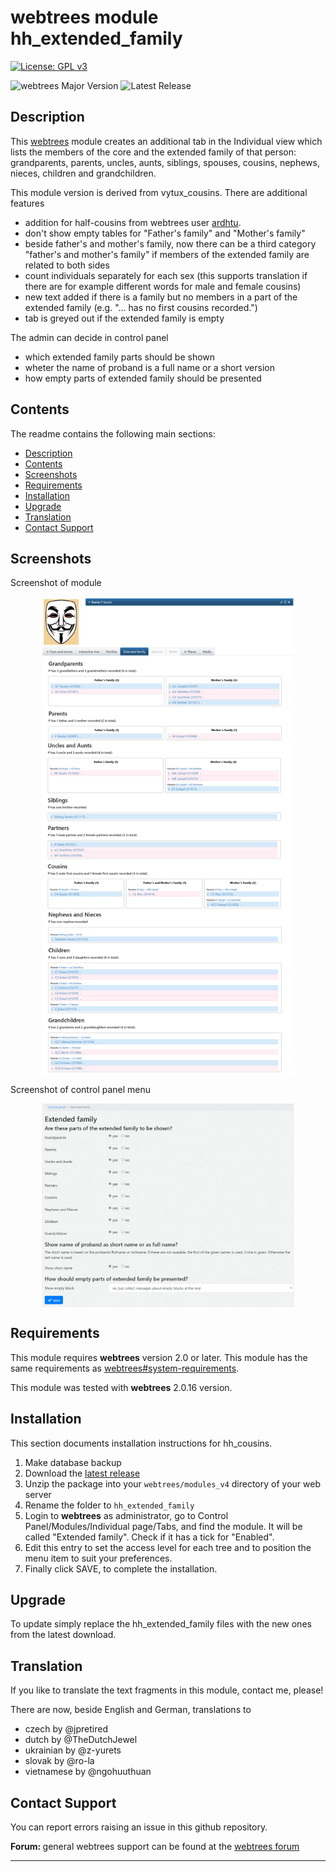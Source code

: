 # webtrees module hh_extended_family

[![License: GPL v3](https://img.shields.io/badge/License-GPL%20v3-blue.svg)](http://www.gnu.org/licenses/gpl-3.0)

![webtrees Major Version](https://img.shields.io/badge/webtrees-v2.x-green)
![Latest Release](https://img.shields.io/github/v/release/hartenthaler/hh_extended_family)

<a name="Description"></a>

## Description

This [webtrees](https://www.webtrees.net) module creates an additional tab in the Individual view which lists the members of the core and the extended family of that person: grandparents, parents, uncles, aunts, siblings, spouses, cousins, nephews, nieces, children and grandchildren.

This module version is derived from vytux_cousins. There are additional features
* addition for half-cousins from webtrees user [ardhtu](https://www.webtrees.net/index.php/en/forum/2-open-discussion/35751-vytux-cousins-children-of-half-sibblings-will-not-be-recognized-as-cousins#85279).
* don't show empty tables for "Father's family" and "Mother's family"
* beside father's and mother's family, now there can be a third category "father's and mother's family" if members of the extended family are related to both sides
* count individuals separately for each sex (this supports translation if there are for example different words for male and female cousins)
* new text added if there is a family but no members in a part of the extended family (e.g. "... has no first cousins recorded.")
* tab is greyed out if the extended family is empty

The admin can decide in control panel 
* which extended family parts should be shown
* wheter the name of proband is a full name or a short version
* how empty parts of extended family should be presented

<a name="Contents"></a>

## Contents

The readme contains the following main sections:

*   [Description](#Description)
*   [Contents](#Contents)
*   [Screenshots](#Screenshots)
*   [Requirements](#Requirements)
*   [Installation](#Installation)
*   [Upgrade](#upgrade)
*   [Translation](#translation)
*   [Contact Support](#Support)

<a name="Screenshots"></a>

## Screenshots

Screenshot of module
<p align="center"><img src="screenshot.png" alt="Screenshot" align="center" width="80%"></p>

Screenshot of control panel menu
<p align="center"><img src="screenshot_control_panel.png" alt="Screenshot control panel" align="center" width="80%"></p>

<a name="Requirements"></a>

## Requirements

This module requires **webtrees** version 2.0 or later.
This module has the same requirements as [webtrees#system-requirements](https://github.com/fisharebest/webtrees#system-requirements).

This module was tested with **webtrees** 2.0.16 version.

<a name="Installation"></a>

## Installation

This section documents installation instructions for hh_cousins.

1. Make database backup
1. Download the [latest release](https://github.com/hartenthaler/hh_extended_family/releases/latest)
1. Unzip the package into your `webtrees/modules_v4` directory of your web server
1. Rename the folder to `hh_extended_family`
1. Login to **webtrees** as administrator, go to <span class="pointer">Control Panel/Modules/Individual page/Tabs</span>, and find the module. It will be called "Extended family". Check if it has a tick for "Enabled".
1. Edit this entry to set the access level for each tree and to position the menu item to suit your preferences.
1. Finally click SAVE, to complete the installation.

<a name="upgrade"></a>

## Upgrade

To update simply replace the hh_extended_family files with the new ones from the latest download.

<a name="translation"></a>

## Translation

If you like to translate the text fragments in this module, contact me, please!

There are now, beside English and German, translations to
* czech by @jpretired
* dutch by @TheDutchJewel
* ukrainian by @z-yurets
* slovak by @ro-la
* vietnamese by @ngohuuthuan


<a name="Support"></a>

## Contact Support

You can report errors raising an issue in this github repository.

<span style="font-weight: bold;">Forum: </span>general webtrees support can be found at the [webtrees forum](http://www.webtrees.net/)

* * *
